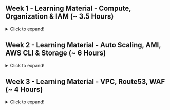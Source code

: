 
## Week 1 - Learning Material - Compute, Organization & IAM (~ 3.5 Hours)

<details>
  <summary>Click to expand!</summary>
 
### Module 1 - Core Building Blocks, Abstraction, AWS Console (~20mins)
### Module 2 - Compute - Elastic Compute Cloud or EC2 (~1hr)
### Module 2a - AWS EC2 Step 3 - Advanced Features Part I (~25mins
### Module 2b - AWS EC2 Step 3 - Advanced Features Part II (~10
### Module 3 - How to SSH in to an EC2 Instance (~15mins)
### Module 4 - Load Balancing, Fault Tolerance & CloudWatch(~1hr)
### Module 5 - Windows EC2 Instance, Instance Pricing (~ 15mins)
### Module 6 - Identity & Access Management (~15mins)

</details>

## Week 2 - Learning Material - Auto Scaling, AMI, AWS CLI & Storage (~ 6 Hours)
<details>
  <summary>Click to expand!</summary>

## Autoscaling
 <details>
  <summary>Click to expand!</summary>

### Module 7a - Auto scaling principles (~10mins)
### Module 7b - Launch Templates (~30mins)
### Module 7c - Auto scaling group Part1 (~20mins)
### Module 7d - Auto scaling group Part2 (~20mins)
### Module 7e - Auto scaling group Part3 (~30mins)
### Module 7f - Self healing (~5mins)
### Module 7g - Cleanup
### Module 7h - Auto Scaling [Old UI] (~1hr)
</details>

## AMI and CLI
<details>
  <summary>Click to expand!</summary>

### Module 8 - Amazon Machine Image or AMI (~15mins)
### Module 9 - AWS Command Line Interface (~40mins)
</details>

## Storage
<details>
  <summary>Click to expand!</summary>

### Module 10 - Forms of Storage on Cloud(~15mins)
### Module 11 - Block Storage - EBS(~30mins)
### Module 12 - Elastic File System(~15mins)
### Module 13 - Object Storage - Simple Storage Service(~1hr15mins)
</details>
</details>

## Week 3 - Learning Material - VPC, Route53, WAF (~ 4 Hours)
<details>
  <summary>Click to expand!</summary>
 
### Module 14 - Overview of Virtual Private Cloud - VPC (~20mins)
### Module 15 - Hybrid Cloud & Networking(~20mins)
### Module 16 - Walk-through AWS VPC Console(~10mins)
### Module 17 - Creating & Using VPC - A Step by Step Use Case
### Module 18 - VPC Peering(~15mins)
### Module 19 - VPC EndPoints, Services & Route 53(~10mins)
### Module 20 - Route 53 Demo(~5mins)
### Module 21 - Web Application Firewall Classic (~1hr)
### Module 22 - AWS WAF - Next Generation (~40mins)

</details>
